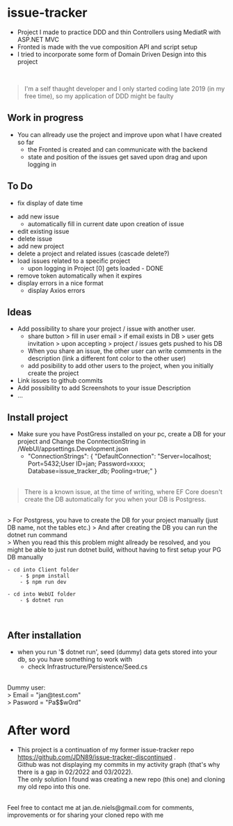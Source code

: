 # issue-tracker
- Project I made to practice DDD and thin Controllers using MediatR with ASP.NET MVC
- Fronted is made with the vue composition API and script setup
- I tried to incorporate some form of Domain Driven Design into this project

<br/>

> I'm a self thaught developer and I only started coding late 2019 (in my free time), so my application of DDD might be faulty 

## Work in progress
- You can allready use the project and improve upon what I have created so far
   - the Fronted is created and can communicate with the backend
   - state and position of the issues get saved upon drag and upon logging in
##  To Do
- fix display of date time
    > 
- add new issue
    - automatically fill in current date upon creation of issue
- edit existing issue
- delete issue
- add new project
- delete a project and related issues (cascade delete?)
- load issues related to a specific project
    - upon logging in Project [0] gets loaded - DONE
- remove token automatically when it expires
- display errors in a nice format
    - display Axios errors

## Ideas
 - Add possibility to share your project / issue with another user.
    - share button > fill in user email > if email exists in DB > user gets invitation > upon accepting > project / issues gets pushed to his DB
    - When you share an issue, the other user  can write comments in the description (link a different font color to the other user)
    - add posibility to add  other users to the project, when you initially create the project
 - Link issues to github commits
 - Add possibility to add Screenshots to your issue Description
 - ...


## Install project
- Make sure you have PostGress installed on your pc, create a DB for your project and Change the ConntectionString in /WebUI/appsettings.Development.json
    - "ConnectionStrings": {
    "DefaultConnection": "Server=localhost; Port=5432;User ID=jan; Password=xxxx; Database=issue_tracker_db; Pooling=true;"
  }
  <br/>
 > There is a known issue, at the time of writing, where EF Core doesn't create the DB automatically for you when your DB is Postgress. 
 <br/>
  > For Postgress, you have to create the DB for your project manually (just DB name, not the tables etc.)
  > And after creating the DB you can run the dotnet run command
  <br/>
    > When you read this this problem might allready be resolved, and you might be able to just run dotnet build, without having to first setup your PG DB manually

```
- cd into Client folder 
    - $ pnpm install 
    - $ npm run dev
```

```
- cd into WebUI folder
    - $ dotnet run

```
<br />

## After installation
- when you run '$ dotnet run', seed (dummy) data gets stored into your db, so you have something to work with
    - check Infrastructure/Persistence/Seed.cs
<br/>
Dummy user:
<br/>
>  Email = "jan@test.com"
<br/>
> Pasword = "Pa$$w0rd"

# After word
- This project is a continuation of my former issue-tracker repo https://github.com/JDN89/issue-tracker-discontinued .
<br/> Github was not displaying my commits in my activity graph (that's why there is a gap in 02/2022 and 03/2022). 
<br/> The only solution I found was creating a new repo (this one) and cloning my old repo into this one.


<br/> 
Feel free to contact me at jan.de.niels@gmail.com for comments, improvements or for sharing your cloned repo with me 
    